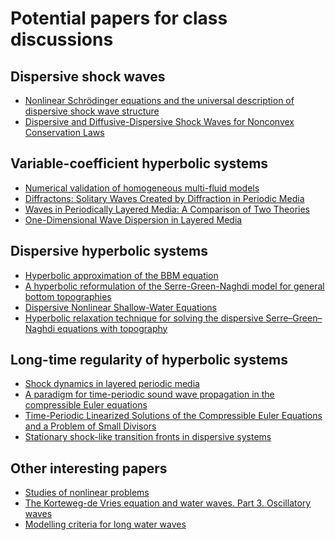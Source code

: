 # Potential papers for class discussions

## Dispersive shock waves
- [Nonlinear Schrödinger equations and the universal
description of dispersive shock wave structure](https://onlinelibrary.wiley.com/doi/pdfdirect/10.1111/sapm.12247)
- [Dispersive and Diffusive-Dispersive Shock Waves for Nonconvex Conservation Laws](https://epubs.siam.org/doi/abs/10.1137/15M1015650)


## Variable-coefficient hyperbolic systems
- [Numerical validation of homogeneous multi-fluid models](https://www.sciencedirect.com/science/article/pii/S0096300322007615)
- [Diffractons: Solitary Waves Created by Diffraction in Periodic Media](https://epubs.siam.org/doi/abs/10.1137/130946526)
- [Waves in Periodically Layered Media: A Comparison of Two Theories](https://epubs.siam.org/doi/10.1137/0153058)
- [One-Dimensional Wave Dispersion in Layered Media](https://epubs.siam.org/doi/10.1137/15M101138X)

## Dispersive hyperbolic systems
- [Hyperbolic approximation of the BBM equation](https://iopscience.iop.org/article/10.1088/1361-6544/ac4c49/pdf)
- [A hyperbolic reformulation of the Serre-Green-Naghdi model for general bottom topographies](https://www.sciencedirect.com/science/article/pii/S0045793020302863)
- [Dispersive Nonlinear Shallow-Water Equations](https://onlinelibrary.wiley.com/doi/full/10.1111/j.1467-9590.2008.00422.x)
- [Hyperbolic relaxation technique for solving the dispersive Serre–Green–Naghdi equations with topography](https://www.sciencedirect.com/science/article/pii/S002199912100704X)

## Long-time regularity of hyperbolic systems
- [Shock dynamics in layered periodic media](https://www.intlpress.com/site/pub/pages/journals/items/cms/content/vols/0010/0003/a007/)
- [A paradigm for time-periodic sound wave propagation in the compressible Euler equations](https://projecteuclid.org/journalArticle/Download?urlid=maa%2F1273002797)
- [Time-Periodic Linearized Solutions of the Compressible Euler Equations and a Problem of Small Divisors](https://epubs.siam.org/doi/abs/10.1137/080739604)
- [Stationary shock-like transition fronts in dispersive systems](https://iopscience.iop.org/article/10.1088/1361-6544/ab95ac/meta)

## Other interesting papers
- [Studies of nonlinear problems](https://www.osti.gov/servlets/purl/4376203)
- [The Korteweg-de Vries equation and water waves. Part 3. Oscillatory waves](https://www.cambridge.org/core/journals/journal-of-fluid-mechanics/article/kortewegde-vries-equation-and-water-waves-part-3-oscillatory-waves/94A3884724316E875C8FA07AE87F0738)
- [Modelling criteria for long water waves](https://www.cambridge.org/core/journals/journal-of-fluid-mechanics/article/modelling-criteria-for-long-water-waves/4C751F7FE0964183AC2A62EB4331E1E2)
